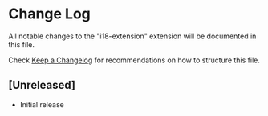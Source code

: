 # Change Log

All notable changes to the "i18-extension" extension will be documented in this file.

Check [Keep a Changelog](http://keepachangelog.com/) for recommendations on how to structure this file.

## [Unreleased]

- Initial release